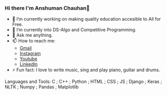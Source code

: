 ### Hi there I'm Anshuman Chauhan👋

- 🔭 I’m currently working on making quality education accesible to All for Free.
- 🌱 I’m currently into DS-Algo and Competitive Programming.
- 💬 Ask me anything.
- 📫 How to reach me:
  - [Gmail](its7arc@gmail.com)
  - [Instagram](https://www.instagram.com/its7arc/) 
  - [Youtube](https://www.youtube.com/channel/UCjP2q_4w904SgWRKNgQzw9Q)
  - [LinkedIn](https://www.linkedin.com/in/anshuman-chauhan-598b74194/)
- ⚡ Fun fact: I love to write music, sing and play piano, guitar and drums.

Languages and Tools: C ; C++ ; Python ; HTML ; CSS ; JS ; Django ; Keras ; NLTK ; Numpy ; Pandas ; Matplotlib 
